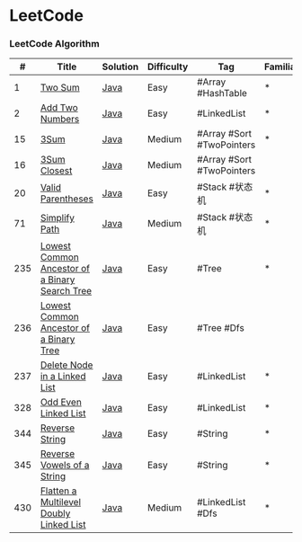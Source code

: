 LeetCode
======

### LeetCode Algorithm

| # | Title | Solution | Difficulty | Tag | Familiarity | 
|---| ----- | -------- | ---------- | --- | ----------- |
|1| [Two Sum](https://leetcode-cn.com/problems/two-sum) | [Java](./src/algorithm/twoSum) | Easy | #Array #HashTable | * |
|2| [Add Two Numbers](https://leetcode-cn.com/problems/add-two-numbers) | [Java](./src/algorithm/addTwoNumbers) | Easy | #LinkedList | * |
|15| [3Sum](https://leetcode-cn.com/problems/3sum) | [Java](./src/algorithm/threeSum) | Medium | #Array #Sort #TwoPointers | * | 
|16| [3Sum Closest](https://leetcode-cn.com/problems/3sum-closest) | [Java](./src/algorithm/threeSumClosest) | Medium | #Array #Sort #TwoPointers |  | 
|20| [Valid Parentheses](https://leetcode-cn.com/problems/valid-parentheses) | [Java](./src/algorithm/validParentheses) | Easy | #Stack #状态机 | * | 
|71| [Simplify Path](https://leetcode-cn.com/problems/simplify-path) | [Java](./src/algorithm/simplifyPath) | Medium | #Stack #状态机 | * | 
|235| [Lowest Common Ancestor of a Binary Search Tree](https://leetcode-cn.com/problems/lowest-common-ancestor-of-a-binary-search-tree) | [Java](./src/algorithm/lowestCommonAncestorOfBinarySearchTree) | Easy | #Tree | * |
|236| [Lowest Common Ancestor of a Binary Tree](https://leetcode-cn.com/problems/lowest-common-ancestor-of-a-binary-tree) | [Java](./src/algorithm/lowestCommonAncestorOfBinaryTree) | Easy | #Tree #Dfs |  |
|237| [Delete Node in a Linked List](https://leetcode-cn.com/problems/delete-node-in-a-linked-list) | [Java](./src/algorithm/deleteNodeInALinkedList) | Easy | #LinkedList | * |
|328| [Odd Even Linked List](https://leetcode-cn.com/problems/odd-even-linked-list) | [Java](./src/algorithm/oddEvenLinkedList) | Easy | #LinkedList | * |
|344| [Reverse String](https://leetcode-cn.com/problems/reverse-string) | [Java](./src/algorithm/reverseString) | Easy | #String | * |
|345| [Reverse Vowels of a String](https://leetcode-cn.com/problems/reverse-vowels-of-a-string) | [Java](./src/algorithm/reverseVowelsOfAString) | Easy | #String | * |
|430| [Flatten a Multilevel Doubly Linked List](https://leetcode-cn.com/problems/flatten-a-multilevel-doubly-linked-list) | [Java](./src/algorithm/flattenAMultilevelDoublyLinkedList) | Medium | #LinkedList #Dfs | * | 

